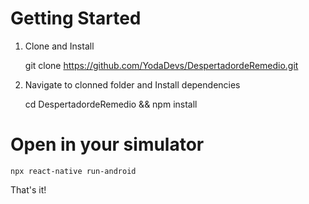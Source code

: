 # Getting Started

1. Clone and Install<p>
  git clone https://github.com/YodaDevs/DespertadordeRemedio.git

2. Navigate to clonned folder and Install dependencies<p>
  cd DespertadordeRemedio && npm install

# Open in your simulator
  	npx react-native run-android



That's it! 
